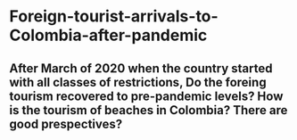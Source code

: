 # Foreign-tourist-arrivals-to-Colombia-after-pandemic

## After March of 2020 when the country started with all classes of restrictions, Do the foreing tourism recovered to pre-pandemic levels? How is the tourism of beaches in Colombia? There are good prespectives?


